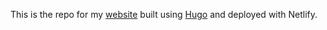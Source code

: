 This is the repo for my [website](https://akmalrashid.com/) built using [Hugo](https://akmalrashid.com/) and deployed with Netlify.
